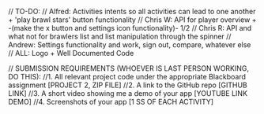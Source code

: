 // TO-DO:
//    Alfred: Activities intents so all activities can lead to one another + 'play brawl stars' button functionality
//    Chris W: API for player overview + -(make the x button and settings icon functionality)- 1/2
//    Chris R: API and what not for brawlers list and list manipulation through the spinner
//    Andrew: Settings functionality and work, sign out, compare, whatever else
//    ALL: Logo + Well Documented Code

// SUBMISSION REQUIREMENTS (WHOEVER IS LAST PERSON WORKING, DO THIS):
//1.	All relevant project code under the appropriate Blackboard assignment [PROJECT 2, ZIP FILE]
//2.	A link to the GitHub repo [GITHUB LINK]
//3.	A short video showing me a demo of your app [YOUTUBE LINK DEMO]
//4.	Screenshots of your app [1 SS OF EACH ACTIVITY]

